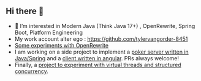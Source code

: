 ## Hi there 👋

- 👀 I’m interested in Modern Java (Think Java 17+) , OpenRewrite, Spring Boot, Platform Engineering
- My work account alter ego : https://github.com/tylervangorder-8451
- [Some experiments with OpenRewrite](https://github.com/tkvangorder/rewrite-sandbox)
- I am working on a side project to implement a [poker server written in Java/Spring](https://github.com/tkvangorder/home-poker) and a [client written in angular](https://github.com/tkvangorder/angular-poker-client). PRs always welcome!
- Finally, a [project to experiment with virtual threads and structured concurrency](https://github.com/tkvangorder/virtual-threads).
<!--
**tkvangorder/tkvangorder** is a ✨ _special_ ✨ repository because its `README.md` (this file) appears on your GitHub profile.

-->

